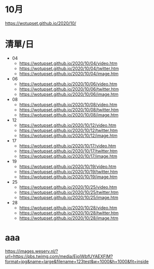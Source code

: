 # 10月
https://wotupset.github.io/2020/10/

# 清單/日
+ 04
  + https://wotupset.github.io/2020/10/04/video.htm 
  + https://wotupset.github.io/2020/10/04/twitter.htm  
  + https://wotupset.github.io/2020/10/04/image.htm
+ 06
  + https://wotupset.github.io/2020/10/06/video.htm 
  + https://wotupset.github.io/2020/10/06/twitter.htm  
  + https://wotupset.github.io/2020/10/06/image.htm
+ 08
  + https://wotupset.github.io/2020/10/08/video.htm 
  + https://wotupset.github.io/2020/10/08/twitter.htm  
  + https://wotupset.github.io/2020/10/08/image.htm
+ 12
  + https://wotupset.github.io/2020/10/12/video.htm 
  + https://wotupset.github.io/2020/10/12/twitter.htm  
  + https://wotupset.github.io/2020/10/12/image.htm
+ 17
  + https://wotupset.github.io/2020/10/17/video.htm 
  + https://wotupset.github.io/2020/10/17/twitter.htm  
  + https://wotupset.github.io/2020/10/17/image.htm
+ 19
  + https://wotupset.github.io/2020/10/19/video.htm 
  + https://wotupset.github.io/2020/10/19/twitter.htm  
  + https://wotupset.github.io/2020/10/19/image.htm
+ 25
  + https://wotupset.github.io/2020/10/25/video.htm 
  + https://wotupset.github.io/2020/10/25/twitter.htm  
  + https://wotupset.github.io/2020/10/25/image.htm
+ 28
  + https://wotupset.github.io/2020/10/28/video.htm 
  + https://wotupset.github.io/2020/10/28/twitter.htm  
  + https://wotupset.github.io/2020/10/28/image.htm





# aaa



https://images.weserv.nl/?url=https://pbs.twimg.com/media/EjoIWbfUYAEXFIM?format=jpg&name=large&filename=123test&w=1000&h=1000&fit=inside

